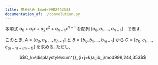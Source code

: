 ```yaml
---
title: 畳み込み $mod=998244353$
documentation_of: ./convolution.py
--- 
```


多項式 $a_0+a_1x+a_2x^2+a_{n-1}x^{n-1}$ を配列 $[a_0,a_1,...,a_{n-1}]$　で表す.

このとき, $A=[a_0,a_1,...,a_{n-1}]$ と $B=[b_0,b_1,...,b_{m-1}]$ から $C=[c_0,c_1,...,c_{(n-1)+(m-1)}]$ を求める.
ただし,

$$C_k=\displaystyle\sum^{}_{i+j=k}a_ib_j\mod998,244,353$$

